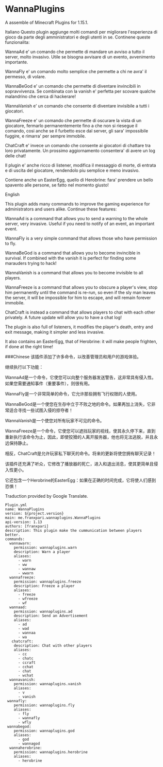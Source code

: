 # WannaPlugins
A assemble of Minecraft Plugins for 1.15.1.

Italiano
Questo plugin aggiunge molti comandi per migliorare l'esperienza di gioco da parte degli amministratori e degli utenti in se.
Continene queste funzionalita:

  WannaAd e' un comando che permette di mandare un avviso a tutto il server, molto invasivo. Utile se bisogna avvisare di un evento, avvenimento importante.
  
  WannaFly e' un comando molto semplice che permette a chi ne avra' il permesso, di volare.
  
  WannaBeGod e' un comando che permette di diventare invincibili in sopravvivenza. Se combinata con la vanish e' perfetta per scovare qualche malandrino che cerca di hackerare!
  
  WannaVanish e' un comando che consente di diventare invisibile a tutti i giocatori.
  
  WannaFreeze e' un comando che permette di oscurare la vista di un giocatore, fermarlo permanentemente fino a che non si riesegue il comando, cosi anche se il furbetto esce dal server, gli sara' impossibile fuggire, e rimarra' per sempre immobile. 
  
  ChatCraft e' invece un comando che consente ai giocatori di chattare tra loro privatamente. Un prossimo aggiornamento consentera' di avere un log delle chat!
  
Il plugin e' anche ricco di listener, modifica il messaggio di morte, di entrata e di uscita del giocatore, rendendolo piu semplice e meno invasivo.

Contiene anche un EasterEgg, quello di Herobrine: fara' prendere un bello spavento alle persone, se fatto nel momento giusto!

English

This plugin adds many commands to improve the gaming experience for administrators and users alike.
Continue these features:

  WannaAd is a command that allows you to send a warning to the whole server, very invasive. Useful if you need to notify of an event, an important event.
  
  WannaFly is a very simple command that allows those who have permission to fly.
  
  WannaBeGod is a command that allows you to become invincible in survival. If combined with the vanish it is perfect for finding some marauders trying to hack!
  
  WannaVanish is a command that allows you to become invisible to all players.
  
  WannaFreeze is a command that allows you to obscure a player's view, stop him permanently until the command is re-run, so even if the sly man leaves the server, it will be impossible for him to escape, and will remain forever immobile.
  
  ChatCraft is instead a command that allows players to chat with each other privately. A future update will allow you to have a chat log!
  
The plugin is also full of listeners, it modifies the player's death, entry and exit message, making it simpler and less invasive.

It also contains an EasterEgg, that of Herobrine: it will make people frighten, if done at the right time!

###Chinese
该插件添加了许多命令，以改善管理员和用户的游戏体验。

继续执行以下功能：

  WannaAd是一个命令，它使您可以向整个服务器发送警告，这非常具有侵入性。如果您需要通知事件（重要事件），则很有用。
  
  WannaFly是一个非常简单的命令，它允许那些拥有飞行权限的人使用。
  
  WannaBeGod是一个使您在生存中立于不败之地的命令。如果再加上消失，它非常适合寻找一些试图入侵的掠夺者！
  
  WannaVanish是一个使您对所有玩家不可见的命令。
  
  WannaFreeze是一个命令，它使您可以遮挡玩家的视线，使其永久停下来，直到重新执行该命令为止，因此，即使狡猾的人离开服务器，他也将无法逃脱，并且永远保持静止。
  
  相反，ChatCraft是允许玩家私下聊天的命令。将来的更新将使您拥有聊天记录！
  
该插件还充满了听众，它修改了播放器的死亡，进入和退出消息，使其更简单且侵入性更小。

它还包含一个Herobrine的EasterEgg：如果在正确的时间完成，它将使人们感到恐惧！

Traduction provided by Google Translate.
```
Plugin.yml
name: WannaPlugins
version: ${project.version}
main: me.franxpari.wannaplugins.WannaPlugins
api-version: 1.13
authors: [franxpari]
description: This plugin make the cummunication between players better.
commands:
  wannawarn:
    permission: wannaplugins.warn
    description: Warn a player
    aliases:
      - warn
      - ww
      - wannaw
      - wwarn
  wannafreeze:
    permission: wannaplugins.freeze
    description: Freeze a player
    aliases:
      - freeze
      - wfreeze
      - wf
  wannaad:
    permission: wannaplugins.ad
    description: Send an Advertisement
    aliases:
      - ad
      - wad
      - wannaa
      - wa
   chatcraft:
    description: Chat with other players
    aliases:
      - cc
      - chatc
      - ccraft
      - cchat
      - chat
      - wchat
  wannavanish:
    permission: wannaplugins.vanish
    aliases:
      - v
      - vanish
 wannafly:
    permission: wannaplugins.fly
    aliases:
      - fly
      - wannafly
      - wfly
 wannabegod:
    permission: wannaplugins.god
    aliases:
      - god
      - wannagod
  wannaherobrine:
    permission: wannaplugins.herobrine
    aliases:
      - herobrine
```
